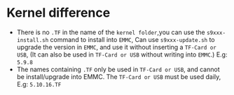 # Kernel difference 

- There is no `.TF` in the name of the `kernel folder`,you can use the `s9xxx-install.sh` command to install into `EMMC`, Can use `s9xxx-update.sh` to upgrade the version in `EMMC`, and use it without inserting a `TF-Card or USB`, (It can also be used in `TF-Card or USB` without writing into `EMMC`.) E.g: `5.9.8`
- The names containing `.TF` only be used in `TF-Card or USB`, and cannot be install/upgrade into EMMC. The `TF-Card or USB` must be used daily, E.g: `5.10.16.TF`

